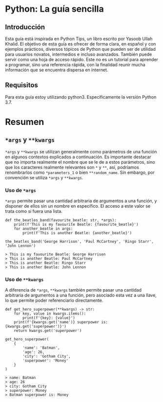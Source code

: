 # Python: La guía sencilla

## Introducción
Esta guía está inspirada en Python Tips, un libro escrito por Yasoob Ullah Khalid. El objetivo de esta guía es ofrecer de forma clara, en español y con ejemplos prácticos, diversos tópicos de Python que pueden ser de utilidad para usuarios novatos, intermedios e incluso avanzados. También puede servir como una hoja de acceso rápido. Este no es un tutorial para aprender a programar, sino una referencia rápida, con la finalidad reunir mucha información que se encuentra dispersa en internet.

## Requisitos
Para esta guía estoy utilizando python3. Específicamente la versión Python 3.7.

# Resumen

## `*args` y `**kwargs`
`*args` y `**kwargs` se utilizan generalmente como parámetros de una función en algunos contextos explicados a continuación. Es importante destacar que no importa realmente el nombre que se le de a estos parámetros, sino que los caracteres realmente relevantes son `*` y `**`, así, podríamos renombrarlos como `*parameters_1` o bien `**random_name`. Sin embargo, por convención se utiliza `*args` y `**kwargs`.

### Uso de `*args`
`*args` permite pasar una cantidad arbitraria de argumentos a una función, y disponer de ellos sin un nombre en específico. El acceso a este valor se trata como si fuera una lista.
```
def the_beatles_band(favourite_beatle: str, *args):
    print(f'This is my favourite Beatle: {favourite_beatle}')
    for another_beatle in args:
        print(f'This is another Beatle: {another_beatle}')

the_beatles_band('George Harrison', 'Paul McCartney', 'Ringo Starr', 'John Lennon')

> This is my favourite Beatle: George Harrison
> This is another Beatle: Paul McCartney
> This is another Beatle: Ringo Starr
> This is another Beatle: John Lennon
```
### Uso de `**kwargs`
A diferencia de `*args`, `**kwargs` también permite pasar una cantidad arbitraria de argumentos a una función, pero asociado esta vez a una llave, lo que permite poder referenciarlo directamente.
```
def get_hero_superpower(**kwargs) -> str:
    for key, value in kwargs.items():
        print(f'{key}: {value}')
    print(f'{kwargs.get('name')} superpower is: {kwargs.get('superpower')}')
    return kwargs.get('superpower')

get_hero_superpower(
    {
        'name': 'Batman',
        'age': 26,
        'city': 'Gotham City',
        'superpower': 'Money'
    }
)

> name: Batman
> age: 26
> city: Gotham City
> superpower: Money
> Batman superpower is: Money
```